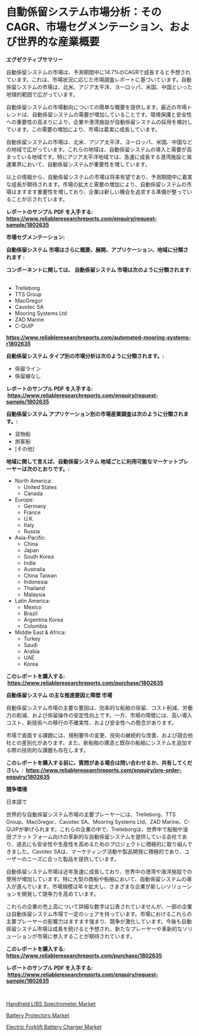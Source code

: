 <p><h1>自動係留システム市場分析：そのCAGR、市場セグメンテーション、および世界的な産業概要</h1></p><p><strong>エグゼクティブサマリー</strong></p>
<p><p>自動係留システムの市場は、予測期間中に14.7%のCAGRで成長すると予想されています。これは、市場状況に応じた市場調査レポートに基づいています。自動係留システムの市場は、北米、アジア太平洋、ヨーロッパ、米国、中国といった地理的範囲で広がっています。</p><p>自動係留システムの市場動向についての簡単な概要を提供します。最近の市場トレンドは、自動係留システムの需要が増加していることです。環境保護と安全性への重要性の高まりにより、企業や港湾施設が自動係留システムの採用を検討しています。この需要の増加により、市場は着実に成長しています。</p><p>自動係留システムの市場は、北米、アジア太平洋、ヨーロッパ、米国、中国などの地域で広がっています。これらの地域は、自動係留システムの導入と需要が高まっている地域です。特にアジア太平洋地域では、急速に成長する港湾施設と海運業界において、自動係留システムが重要性を増しています。</p><p>以上の情報から、自動係留システムの市場は将来有望であり、予測期間中に着実な成長が期待されます。市場の拡大と需要の増加により、自動係留システムの市場はますます重要性を増しており、企業は新しい機会を追求する準備が整っていることが示されています。</p></p>
<p><strong>レポートのサンプル PDF を入手する: <a href="https://www.reliableresearchreports.com/enquiry/request-sample/1802635">https://www.reliableresearchreports.com/enquiry/request-sample/1802635</a></strong></p>
<p><strong>市場セグメンテーション:</strong></p>
<p><strong> 自動係留システム 市場はさらに概要、展開、アプリケーション、地域に分類されます :</strong></p>
<p><strong>コンポーネントに関しては、 自動係留システム 市場は次のように分類されます: &nbsp;</strong></p>
<p><ul><li>Trelleborg</li><li>TTS Group</li><li>MacGregor</li><li>Cavotec SA</li><li>Mooring Systems Ltd</li><li>ZAD Marine</li><li>C-QUIP</li></ul></p>
<p><strong><a href="https://www.reliableresearchreports.com/automated-mooring-systems-r1802635">https://www.reliableresearchreports.com/automated-mooring-systems-r1802635</a></strong></p>
<p><strong> 自動係留システム タイプ別の市場分析は次のように分類されます。:</strong></p>
<p><ul><li>係留ライン</li><li>係留線なし</li></ul></p>
<p><strong>レポートのサンプル PDF を入手する: &nbsp;<a href="https://www.reliableresearchreports.com/enquiry/request-sample/1802635">https://www.reliableresearchreports.com/enquiry/request-sample/1802635</a></strong></p>
<p><strong> 自動係留システム アプリケーション別の市場産業調査は次のように分類されます。:</strong></p>
<p><ul><li>貨物船</li><li>旅客船</li><li>[その他]</li></ul></p>
<p><strong>地域に関して言えば、自動係留システム 地域ごとに利用可能なマーケットプレーヤーは次のとおりです。:</strong></p>
<p><ul>
    <li>
        North America:
        <ul>
            <li>United States</li>
            <li>Canada</li>
        </ul>
    </li>
    <li>
        Europe:
        <ul>
            <li>Germany</li>
            <li>France</li>
            <li>U.K.</li>
            <li>Italy</li>
            <li>Russia</li>
        </ul>
    </li>
    <li>
        Asia-Pacific:
        <ul>
            <li>China</li>
            <li>Japan</li>
            <li>South Korea</li>
            <li>India</li>
            <li>Australia</li>
            <li>China Taiwan</li>
            <li>Indonesia</li>
            <li>Thailand</li>
            <li>Malaysia</li>
        </ul>
    </li>
    <li>
        Latin America:
        <ul>
            <li>Mexico</li>
            <li>Brazil</li>
            <li>Argentina Korea</li>
            <li>Colombia</li>
        </ul>
    </li>
    <li>
        Middle East & Africa:
        <ul>
            <li>Turkey</li>
            <li>Saudi</li>
            <li>Arabia</li>
            <li>UAE</li>
            <li>Korea</li>
        </ul>
    </li>
    </ul></p>
<p><strong>このレポートを購入する: &nbsp;<a href="https://www.reliableresearchreports.com/purchase/1802635">https://www.reliableresearchreports.com/purchase/1802635</a></strong></p>
<p><strong>自動係留システム の主な推進要因と障壁 市場</strong></p>
<p><p>自動係留システム市場の主要な要因は、効率的な船舶の係留、コスト削減、労働力の削減、および係留操作の安定性向上です。一方、市場の障壁には、高い導入コスト、新技術への移行の不確実性、および安全性への懸念があります。</p><p>市場で直面する課題には、規制要件の変更、技術の継続的な改善、および競合他社との差別化があります。また、新船舶の建造と既存の船舶にシステムを追加する際の技術的な課題も存在します。</p></p>
<p><strong>このレポートを購入する前に、質問がある場合は問い合わせるか、共有してください。:&nbsp; <a href="https://www.reliableresearchreports.com/enquiry/pre-order-enquiry/1802635">https://www.reliableresearchreports.com/enquiry/pre-order-enquiry/1802635</a></strong></p>
<p><strong>競争環境</strong></p>
<p><p>日本語で</p><p>世界的な自動係留システム市場の主要プレーヤーには、Trelleborg、TTS Group、MacGregor、Cavotec SA、Mooring Systems Ltd、ZAD Marine、C-QUIPが挙げられます。これらの企業の中で、Trelleborgは、世界中で船舶や油田プラットフォーム向けの革新的な自動係留システムを提供している会社であり、過去にも安全性や生産性を高めるためのプロジェクトに積極的に取り組んできました。Cavotec SAは、マーケティング活動や製品開発に積極的であり、ユーザーのニーズに合った製品を提供しています。</p><p>自動係留システム市場は近年急速に成長しており、世界中の港湾や海洋施設での使用が増加しています。特に大型の商船や船舶において、自動係留システムの導入が進んでいます。市場規模は年々拡大し、さまざまな企業が新しいソリューションを開発して競争力を高めています。</p><p>これらの企業の売上高について詳細な数字は公表されていませんが、一部の企業は自動係留システム市場で一定のシェアを持っています。市場におけるこれらの主要プレーヤーの影響力はますます強まり、競争が激化しています。今後も自動係留システム市場は成長を続けると予想され、新たなプレーヤーや革新的なソリューションが市場に参入することが期待されています。</p></p>
<p><strong>このレポートを購入する: &nbsp; <a href="https://www.reliableresearchreports.com/purchase/1802635">https://www.reliableresearchreports.com/purchase/1802635</a></strong></p>
<p><strong>レポートのサンプル PDF を入手する: &nbsp;<a href="https://www.reliableresearchreports.com/enquiry/request-sample/1802635">https://www.reliableresearchreports.com/enquiry/request-sample/1802635</a></strong><strong></strong></p>
<p>&nbsp;</p>
<p><p><a href="https://view.publitas.com/reportprime-1/handheld-libs-spectrometer-market-furnishes-information-on-market-share-market-trends-and-market-growth/">Handheld LIBS Spectrometer Market</a></p><p><a href="https://skillful-vermicelli-b89.notion.site/Battery-Protectors-Market-Analysis-and-Sze-Forecasted-for-period-from-2024-to-2031-6115663a5dbd49c788faea8a8a2d43e0">Battery Protectors Market</a></p><p><a href="https://eight-handstand-8fb.notion.site/Electric-Forklift-Battery-Charger-Market-Report-Reveals-the-Latest-Trends-And-Growth-Opportunities-o-990a832ec8524ccab4bfc50001ae9fae">Electric Forklift Battery Charger Market</a></p></p>